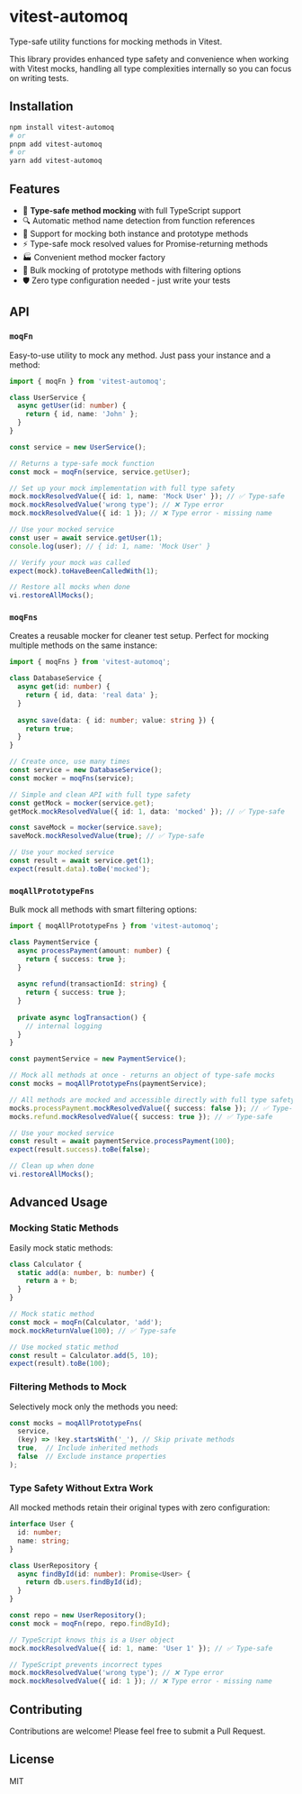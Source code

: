 # vitest-automoq

Type-safe utility functions for mocking methods in Vitest.

This library provides enhanced type safety and convenience when working with Vitest mocks, handling all type complexities internally so you can focus on writing tests.

## Installation

```bash
npm install vitest-automoq
# or
pnpm add vitest-automoq
# or
yarn add vitest-automoq
```

## Features

- 🎯 **Type-safe method mocking** with full TypeScript support
- 🔍 Automatic method name detection from function references
- 🧬 Support for mocking both instance and prototype methods
- ⚡️ Type-safe mock resolved values for Promise-returning methods
- 🏭 Convenient method mocker factory
- 🔄 Bulk mocking of prototype methods with filtering options
- 🛡️ Zero type configuration needed - just write your tests

## API

### `moqFn`

Easy-to-use utility to mock any method. Just pass your instance and a method:

```typescript
import { moqFn } from 'vitest-automoq';

class UserService {
  async getUser(id: number) {
    return { id, name: 'John' };
  }
}

const service = new UserService();

// Returns a type-safe mock function
const mock = moqFn(service, service.getUser);

// Set up your mock implementation with full type safety
mock.mockResolvedValue({ id: 1, name: 'Mock User' }); // ✅ Type-safe
mock.mockResolvedValue('wrong type'); // ❌ Type error
mock.mockResolvedValue({ id: 1 }); // ❌ Type error - missing name

// Use your mocked service
const user = await service.getUser(1);
console.log(user); // { id: 1, name: 'Mock User' }

// Verify your mock was called
expect(mock).toHaveBeenCalledWith(1);

// Restore all mocks when done
vi.restoreAllMocks();
```

### `moqFns`

Creates a reusable mocker for cleaner test setup. Perfect for mocking multiple methods on the same instance:

```typescript
import { moqFns } from 'vitest-automoq';

class DatabaseService {
  async get(id: number) {
    return { id, data: 'real data' };
  }
  
  async save(data: { id: number; value: string }) {
    return true;
  }
}

// Create once, use many times
const service = new DatabaseService();
const mocker = moqFns(service);

// Simple and clean API with full type safety
const getMock = mocker(service.get);
getMock.mockResolvedValue({ id: 1, data: 'mocked' }); // ✅ Type-safe

const saveMock = mocker(service.save);
saveMock.mockResolvedValue(true); // ✅ Type-safe

// Use your mocked service
const result = await service.get(1);
expect(result.data).toBe('mocked');
```

### `moqAllPrototypeFns`

Bulk mock all methods with smart filtering options:

```typescript
import { moqAllPrototypeFns } from 'vitest-automoq';

class PaymentService {
  async processPayment(amount: number) {
    return { success: true };
  }
  
  async refund(transactionId: string) {
    return { success: true };
  }
  
  private async logTransaction() {
    // internal logging
  }
}

const paymentService = new PaymentService();

// Mock all methods at once - returns an object of type-safe mocks
const mocks = moqAllPrototypeFns(paymentService);

// All methods are mocked and accessible directly with full type safety
mocks.processPayment.mockResolvedValue({ success: false }); // ✅ Type-safe
mocks.refund.mockResolvedValue({ success: true }); // ✅ Type-safe

// Use your mocked service
const result = await paymentService.processPayment(100);
expect(result.success).toBe(false);

// Clean up when done
vi.restoreAllMocks();
```

## Advanced Usage

### Mocking Static Methods

Easily mock static methods:

```typescript
class Calculator {
  static add(a: number, b: number) {
    return a + b;
  }
}

// Mock static method
const mock = moqFn(Calculator, 'add');
mock.mockReturnValue(100); // ✅ Type-safe

// Use mocked static method
const result = Calculator.add(5, 10);
expect(result).toBe(100);
```

### Filtering Methods to Mock

Selectively mock only the methods you need:

```typescript
const mocks = moqAllPrototypeFns(
  service,
  (key) => !key.startsWith('_'), // Skip private methods
  true,  // Include inherited methods
  false  // Exclude instance properties
);
```

### Type Safety Without Extra Work

All mocked methods retain their original types with zero configuration:

```typescript
interface User {
  id: number;
  name: string;
}

class UserRepository {
  async findById(id: number): Promise<User> {
    return db.users.findById(id);
  }
}

const repo = new UserRepository();
const mock = moqFn(repo, repo.findById);

// TypeScript knows this is a User object
mock.mockResolvedValue({ id: 1, name: 'User 1' }); // ✅ Type-safe

// TypeScript prevents incorrect types
mock.mockResolvedValue('wrong type'); // ❌ Type error
mock.mockResolvedValue({ id: 1 }); // ❌ Type error - missing name
```

## Contributing

Contributions are welcome! Please feel free to submit a Pull Request.

## License

MIT
